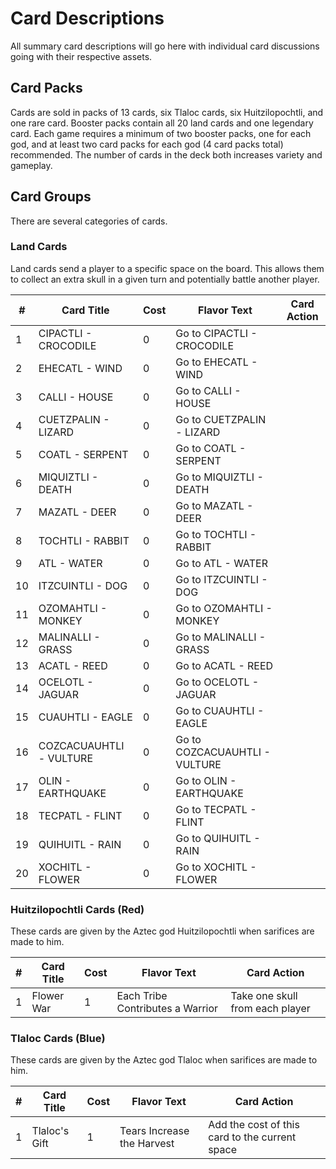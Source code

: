 # Card Descriptions

All summary card descriptions will go here with individual card discussions going with their respective assets.

## Card Packs

Cards are sold in packs of 13 cards, six Tlaloc cards, six Huitzilopochtli, and one rare card. Booster packs contain all 20 land cards and one legendary card. Each game requires a minimum of two booster packs, one for each god, and at least two card packs for each god (4 card packs total) recommended. The number of cards in the deck both increases variety and gameplay. 

## Card Groups

There are several categories of cards.

### Land Cards 

Land cards send a player to a specific space on the board. This allows them to collect an extra skull in a given turn and potentially battle another player. 

\#| Card Title               | Cost | Flavor Text   | Card Action
--|--------------------------|------|---------------|-------------
1 | CIPACTLI - CROCODILE | 0 | Go to CIPACTLI - CROCODILE |
2 | EHECATL - WIND | 0 | Go to EHECATL - WIND |
3 | CALLI - HOUSE | 0 | Go to CALLI - HOUSE |
4 | CUETZPALIN - LIZARD | 0 | Go to CUETZPALIN - LIZARD |
5 | COATL - SERPENT | 0 | Go to COATL - SERPENT |
6 | MIQUIZTLI - DEATH | 0 | Go to MIQUIZTLI - DEATH |
7 | MAZATL - DEER | 0 | Go to MAZATL - DEER |
8 | TOCHTLI - RABBIT | 0 | Go to TOCHTLI - RABBIT | 
9 | ATL - WATER | 0 | Go to ATL - WATER | 
10 | ITZCUINTLI - DOG | 0 | Go to ITZCUINTLI - DOG | 
11 | OZOMAHTLI - MONKEY | 0 | Go to OZOMAHTLI - MONKEY | 
12 | MALINALLI - GRASS | 0 | Go to MALINALLI - GRASS |
13 | ACATL - REED | 0 | Go to ACATL - REED | 
14 | OCELOTL - JAGUAR | 0 | Go to OCELOTL - JAGUAR | 
15 | CUAUHTLI - EAGLE | 0 | Go to CUAUHTLI - EAGLE | 
16 | COZCACUAUHTLI - VULTURE | 0 | Go to COZCACUAUHTLI - VULTURE | 
17 | OLIN - EARTHQUAKE | 0 | Go to OLIN - EARTHQUAKE |
18 | TECPATL - FLINT | 0 | Go to TECPATL - FLINT |
19 | QUIHUITL - RAIN | 0 | Go to QUIHUITL - RAIN |
20 | XOCHITL - FLOWER | 0 | Go to XOCHITL - FLOWER | 

### Huitzilopochtli Cards (Red)

These cards are given by the Aztec god Huitzilopochtli when sarifices are made to him. 

\#| Card Title               | Cost | Flavor Text   | Card Action
--|--------------------------|------|---------------|-------------
1 | Flower War | 1 | Each Tribe Contributes a Warrior | Take one skull from each player

### Tlaloc Cards (Blue)

These cards are given by the Aztec god Tlaloc when sarifices are made to him. 

\#| Card Title               | Cost | Flavor Text   | Card Action
--|--------------------------|------|---------------|-------------
1 | Tlaloc's Gift | 1 | Tears Increase the Harvest | Add the cost of this card to the current space 



